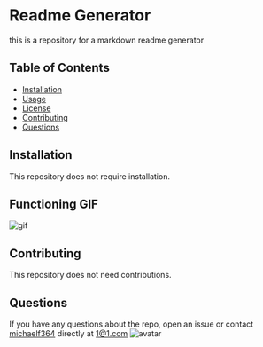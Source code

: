 
  
# Readme Generator

this is a repository for a markdown readme generator

## Table of Contents 
* [Installation](#installation)
* [Usage](#usage)
* [License](#license)
* [Contributing](#contributing)
* [Questions](#questions)

## Installation

This repository does not require installation.

## Functioning GIF

![gif](https://imgur.com/TOoBYwt)

## Contributing

This repository does not need contributions.

## Questions

If you have any questions about the repo, open an issue or contact [michaelf364](https://github.com/michaelf364/) directly at 1@1.com
![avatar](https://avatars3.githubusercontent.com/u/26904234?v=4)
